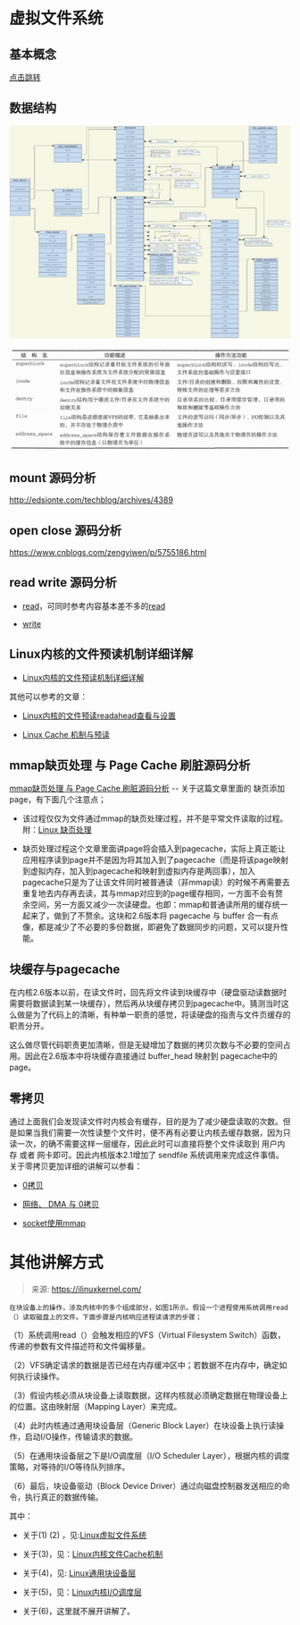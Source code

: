 
# 虚拟文件系统
## 基本概念
[点击跳转](https://zhuanlan.zhihu.com/p/402127017)

## 数据结构
![vfs-frame-look](README.assets/vfs-frame-look.png)

![VFS](README.assets/VFS.png)

## mount 源码分析
http://edsionte.com/techblog/archives/4389         


## open close 源码分析
https://www.cnblogs.com/zengyiwen/p/5755186.html

## read write 源码分析
- [read](https://zhuanlan.zhihu.com/p/476181560?utm_id=0)，可同时参考内容基本差不多的[read](https://github.com/lcdzhao/operating_system/blob/master/theory/6.%20%E6%96%87%E4%BB%B6%E7%B3%BB%E7%BB%9F/2.%20%E8%99%9A%E6%8B%9F%E6%96%87%E4%BB%B6%E7%B3%BB%E7%BB%9F/README.assets/Linux.Kernel.Read.Procedure.pdf)

- [write](https://github.com/lcdzhao/operating_system/blob/master/theory/6.%20%E6%96%87%E4%BB%B6%E7%B3%BB%E7%BB%9F/2.%20%E8%99%9A%E6%8B%9F%E6%96%87%E4%BB%B6%E7%B3%BB%E7%BB%9F/README.assets/Linux.Kernel.Write.Procedure.pdf)

## Linux内核的文件预读机制详细详解
- [Linux内核的文件预读机制详细详解](https://blog.csdn.net/kunyus/article/details/104620057)

其他可以参考的文章：

  - [Linux内核的文件预读readahead查看与设置](https://blog.51cto.com/u_15338523/3592323)
  
  - [Linux Cache 机制与预读](https://github.com/lcdzhao/operating_system/blob/master/theory/6.%20%E6%96%87%E4%BB%B6%E7%B3%BB%E7%BB%9F/2.%20%E8%99%9A%E6%8B%9F%E6%96%87%E4%BB%B6%E7%B3%BB%E7%BB%9F/README.assets/Linux.Kernel.Cache.pdf)



## mmap缺页处理 与 Page Cache 刷脏源码分析
[mmap缺页处理 与 Page Cache 刷脏源码分析](https://www.leviathan.vip/2019/06/01/Linux%E5%86%85%E6%A0%B8%E6%BA%90%E7%A0%81%E5%88%86%E6%9E%90-Page-Cache%E5%8E%9F%E7%90%86%E5%88%86%E6%9E%90/) -- 关于这篇文章里面的 缺页添加page，有下面几个注意点；

- 该过程仅仅为文件通过mmap的缺页处理过程，并不是平常文件读取的过程。附：[Linux 缺页处理](https://www.leviathan.vip/2019/03/03/Linux%E5%86%85%E6%A0%B8%E6%BA%90%E7%A0%81%E5%88%86%E6%9E%90-%E5%86%85%E5%AD%98%E8%AF%B7%E9%A1%B5%E6%9C%BA%E5%88%B6/)

- 缺页处理过程这个文章里面讲page将会插入到pagecache，实际上真正能让应用程序读到page并不是因为将其加入到了pagecache（而是将该page映射到虚拟内存，加入到pagecache和映射到虚拟内存是两回事），加入pagecache只是为了让该文件同时被普通读（非mmap读）的时候不再需要去重复地去内存再去读，其与mmap对应到的page缓存相同，一方面不会有赘余空间，另一方面又减少一次读硬盘。也即：mmap和普通读所用的缓存统一起来了，做到了不赘余。这块和2.6版本将 pagecache 与 buffer 合一有点像，都是减少了不必要的多份数据，即避免了数据同步的问题，又可以提升性能。


## 块缓存与pagecache
在内核2.6版本以前，在读文件时，回先将文件读到块缓存中（硬盘驱动读数据时需要将数据读到某一块缓存），然后再从块缓存拷贝到pagecache中。猜测当时这么做是为了代码上的清晰，有种单一职责的感觉，将读硬盘的指责与文件页缓存的职责分开。

这么做尽管代码职责更加清晰，但是无疑增加了数据的拷贝次数与不必要的空间占用。因此在2.6版本中将块缓存直接通过 buffer_head 映射到 pagecache中的page。


## 零拷贝
通过上面我们会发现读文件时内核会有缓存，目的是为了减少硬盘读取的次数。但是如果当我们需要一次性读整个文件时，便不再有必要让内核去缓存数据，因为只读一次，的确不需要这样一层缓存，因此此时可以直接将整个文件读取到 用户内存 或者 网卡即可。因此内核版本2.1增加了 sendfile 系统调用来完成这件事情。关于零拷贝更加详细的讲解可以参看：

- [0拷贝](https://blog.csdn.net/m0_68064743/article/details/123956987)

- [网络、 DMA 与 0拷贝](https://blog.csdn.net/hancoder/article/details/112149121)

- [socket使用mmap](https://blog.csdn.net/qq_17045267/article/details/117994823)

# 其他讲解方式
> 来源: https://ilinuxkernel.com/

    在块设备上的操作，涉及内核中的多个组成部分，如图1所示。假设一个进程使用系统调用read（）读取磁盘上的文件。下面步骤是内核响应进程读请求的步骤；

（1）系统调用read（）会触发相应的VFS（Virtual Filesystem Switch）函数，传递的参数有文件描述符和文件偏移量。

（2）VFS确定请求的数据是否已经在内存缓冲区中；若数据不在内存中，确定如何执行读操作。

（3）假设内核必须从块设备上读取数据，这样内核就必须确定数据在物理设备上的位置。这由映射层（Mapping Layer）来完成。

（4）此时内核通过通用块设备层（Generic Block Layer）在块设备上执行读操作，启动I/O操作，传输请求的数据。

（5）在通用块设备层之下是I/O调度层（I/O Scheduler Layer），根据内核的调度策略，对等待的I/O等待队列排序。

（6）最后，块设备驱动（Block Device Driver）通过向磁盘控制器发送相应的命令，执行真正的数据传输。

其中：

- 关于(1) (2) ，见:[Linux虚拟文件系统](https://github.com/lcdzhao/operating_system/blob/master/theory/6.%20%E6%96%87%E4%BB%B6%E7%B3%BB%E7%BB%9F/2.%20%E8%99%9A%E6%8B%9F%E6%96%87%E4%BB%B6%E7%B3%BB%E7%BB%9F/README.assets/Linux.Virtual.Filesystem.pdf)

- 关于(3)，见：[Linux内核文件Cache机制](https://github.com/lcdzhao/operating_system/blob/master/theory/6.%20%E6%96%87%E4%BB%B6%E7%B3%BB%E7%BB%9F/2.%20%E8%99%9A%E6%8B%9F%E6%96%87%E4%BB%B6%E7%B3%BB%E7%BB%9F/README.assets/Linux.Kernel.Cache.pdf)

- 关于(4)，见: [Linux通用块设备层](https://github.com/lcdzhao/operating_system/blob/master/theory/6.%20%E6%96%87%E4%BB%B6%E7%B3%BB%E7%BB%9F/2.%20%E8%99%9A%E6%8B%9F%E6%96%87%E4%BB%B6%E7%B3%BB%E7%BB%9F/README.assets/Linux.Generic.Block.Layer.pdf)

- 关于(5)，见：[Linux内核I/O调度层](https://github.com/lcdzhao/operating_system/blob/master/theory/6.%20%E6%96%87%E4%BB%B6%E7%B3%BB%E7%BB%9F/2.%20%E8%99%9A%E6%8B%9F%E6%96%87%E4%BB%B6%E7%B3%BB%E7%BB%9F/README.assets/Linux.Kernel.IO.Scheduler.pdf)

- 关于(6)，这里就不展开讲解了。

